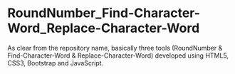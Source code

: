 # RoundNumber_Find-Character-Word_Replace-Character-Word
As clear from the repository name, basically three tools (RoundNumber & Find-Character-Word & Replace-Character-Word) developed using HTML5, CSS3, Bootstrap and JavaScript.
